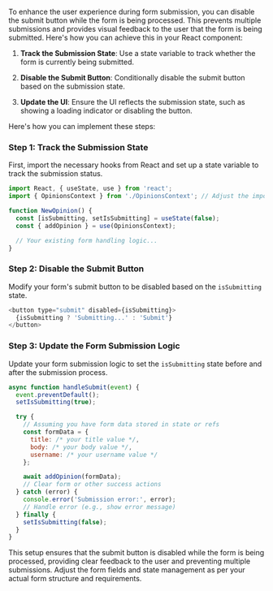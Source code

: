 To enhance the user experience during form submission, you can disable the submit button while the form is being processed. This prevents multiple submissions and provides visual feedback to the user that the form is being submitted. Here's how you can achieve this in your React component:

1. **Track the Submission State**: Use a state variable to track whether the form is currently being submitted.

2. **Disable the Submit Button**: Conditionally disable the submit button based on the submission state.

3. **Update the UI**: Ensure the UI reflects the submission state, such as showing a loading indicator or disabling the button.

Here's how you can implement these steps:

### Step 1: Track the Submission State

First, import the necessary hooks from React and set up a state variable to track the submission status.

```javascript
import React, { useState, use } from 'react';
import { OpinionsContext } from './OpinionsContext'; // Adjust the import path as necessary

function NewOpinion() {
  const [isSubmitting, setIsSubmitting] = useState(false);
  const { addOpinion } = use(OpinionsContext);

  // Your existing form handling logic...
}
```

### Step 2: Disable the Submit Button

Modify your form's submit button to be disabled based on the `isSubmitting` state.

```javascript
<button type="submit" disabled={isSubmitting}>
  {isSubmitting ? 'Submitting...' : 'Submit'}
</button>
```

### Step 3: Update the Form Submission Logic

Update your form submission logic to set the `isSubmitting` state before and after the submission process.

```javascript
async function handleSubmit(event) {
  event.preventDefault();
  setIsSubmitting(true);

  try {
    // Assuming you have form data stored in state or refs
    const formData = {
      title: /* your title value */,
      body: /* your body value */,
      username: /* your username value */
    };

    await addOpinion(formData);
    // Clear form or other success actions
  } catch (error) {
    console.error('Submission error:', error);
    // Handle error (e.g., show error message)
  } finally {
    setIsSubmitting(false);
  }
}
```


This setup ensures that the submit button is disabled while the form is being processed, providing clear feedback to the user and preventing multiple submissions. Adjust the form fields and state management as per your actual form structure and requirements.